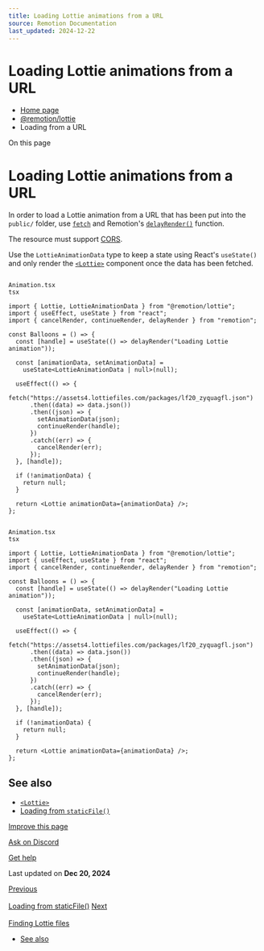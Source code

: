 ```yaml
---
title: Loading Lottie animations from a URL
source: Remotion Documentation
last_updated: 2024-12-22
---
```


# Loading Lottie animations from a URL

- [Home page](/)
- [@remotion/lottie](/docs/lottie/)
- Loading from a URL

On this page

# Loading Lottie animations from a URL

In order to load a Lottie animation from a URL that has been put into the `public/` folder, use [`fetch`](https://developer.mozilla.org/en-US/docs/Web/API/Fetch_API) and Remotion's [`delayRender()`](/docs/delay-render) function.

The resource must support [CORS](https://developer.mozilla.org/en-US/docs/Web/HTTP/CORS).

Use the `LottieAnimationData` type to keep a state using React's `useState()` and only render the [`<Lottie>`](/docs/lottie/lottie) component once the data has been fetched.

```

Animation.tsx
tsx

import { Lottie, LottieAnimationData } from "@remotion/lottie";
import { useEffect, useState } from "react";
import { cancelRender, continueRender, delayRender } from "remotion";

const Balloons = () => {
  const [handle] = useState(() => delayRender("Loading Lottie animation"));

  const [animationData, setAnimationData] =
    useState<LottieAnimationData | null>(null);

  useEffect(() => {
    fetch("https://assets4.lottiefiles.com/packages/lf20_zyquagfl.json")
      .then((data) => data.json())
      .then((json) => {
        setAnimationData(json);
        continueRender(handle);
      })
      .catch((err) => {
        cancelRender(err);
      });
  }, [handle]);

  if (!animationData) {
    return null;
  }

  return <Lottie animationData={animationData} />;
};
```

```

Animation.tsx
tsx

import { Lottie, LottieAnimationData } from "@remotion/lottie";
import { useEffect, useState } from "react";
import { cancelRender, continueRender, delayRender } from "remotion";

const Balloons = () => {
  const [handle] = useState(() => delayRender("Loading Lottie animation"));

  const [animationData, setAnimationData] =
    useState<LottieAnimationData | null>(null);

  useEffect(() => {
    fetch("https://assets4.lottiefiles.com/packages/lf20_zyquagfl.json")
      .then((data) => data.json())
      .then((json) => {
        setAnimationData(json);
        continueRender(handle);
      })
      .catch((err) => {
        cancelRender(err);
      });
  }, [handle]);

  if (!animationData) {
    return null;
  }

  return <Lottie animationData={animationData} />;
};
```

## See also [​](\#see-also "Direct link to See also")

- [`<Lottie>`](/docs/lottie/lottie)
- [Loading from `staticFile()`](/docs/staticfile)

[Improve this page](https://github.com/remotion-dev/remotion/edit/main/packages/docs/docs/lottie/lottie-remote.mdx)

[Ask on Discord](https://remotion.dev/discord)

[Get help](/docs/get-help)

Last updated on **Dec 20, 2024**

[Previous\
\
Loading from staticFile()](/docs/lottie/staticfile) [Next\
\
Finding Lottie files](/docs/lottie/lottiefiles)

- [See also](#see-also)
